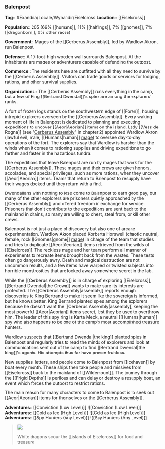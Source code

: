 ### Balenpost
**Tag**:: #Exandria/Locale/Wynandir/Eiselcross
**Location**:: [[Eiselcross]]

**Population**:: 205 (69% [[humans]], 11% [[halflings]], 7% [[gnomes]], 7% [[dragonborn]], 6% other races)

**Government**:: Mages of the [[Cerberus Assembly]], led by Wardlow Akron, run Balenpost.

**Defense**:: A 10-foot-high wooden wall surrounds Balenpost. All the inhabitants are mages or adventurers capable of defending the outpost.

**Commerce**:: The residents here are outfitted with all they need to survive by the [[Cerberus Assembly]]. Visitors can trade goods or services for lodging, rations, and other survival supplies.

**Organizations**:: The [[Cerberus Assembly]] runs everything in the camp, but a few of King [[Bertrand Dwendal]]'s spies are among the explorers' ranks.

A fort of frozen logs stands on the southwestern edge of [[Foren]], housing intrepid explorers overseen by the [[Cerberus Assembly]]. Every waking moment of life in Balenpost is dedicated to planning and executing expeditions to uncover [[Aeor|Aeorian]] items on the island. Lady [[Vess de Rogna]] (see "[Cerberus Assembly](https://www.dndbeyond.com/sources/egtw/factions-and-societies#CerberusAssembly "[[Cerberus Assembly]]")" in chapter 2) appointed Wardlow Akron (lawful evil, male, [[Humans|human]] [mage](https://www.dndbeyond.com/monsters/mage)) to oversee day-to-day operations of the fort. The explorers say that Wardlow is harsher than the winds when it comes to rationing supplies and driving expeditions to go farther and faster in the hazardous tundra.

The expeditions that leave Balenpost are run by mages that work for the [[Cerberus Assembly]]. These mages and their crews are given honors, accolades, and special privileges, such as more rations, when they uncover [[Aeor|Aeorian]] items. Teams that return to Balenpost to resupply have their wages docked until they return with a find.

Dwendalians with nothing to lose come to Balenpost to earn good pay, but many of the other explorers are prisoners quietly approached by the [[Cerberus Assembly]] and offered freedom in exchange for service. Prisoners that don't contribute to the expeditions are sent back to the mainland in chains, so many are willing to cheat, steal from, or kill other crews.

Balenpost is not just a place of discovery but also one of arcane experimentation. Wardlow Akron placed Korberta Horswell (chaotic neutral, female, rock [[Gnomes|gnome]] [mage](https://www.dndbeyond.com/monsters/mage)) in charge of the team that studies and tries to duplicate [[Aeor|Aeorian]] items retrieved from the wilds of [[Eiselcross]]. The reckless mage and her team perform all manner of experiments to recreate items brought back from the wastes. These tests often go dangerously awry. Death and magical destruction are not uncommon results, and a few items have warped or twisted subjects into horrible monstrosities that are locked away somewhere secret in the lab.

While the [[Cerberus Assembly]] is in charge of exploring [[Eiselcross]], [[Bertrand Dwendal|the Crown]] wants to make sure its interests are protected. The [[Cerberus Assembly|assembly]] reports enough discoveries to King Bertrand to make it seem like the sovereign is informed, but he knows better. King Bertrand planted spies among the explorers because he doesn't want the [[Cerberus Assembly|assembly]] keeping the most powerful [[Aeor|Aeorian]] items secret, lest they be used to overthrow him. The leader of this spy ring is Karta Meck, a neutral [[Humans|human]] spy who also happens to be one of the camp's most accomplished treasure hunters.

Wardlow suspects that [[Bertrand Dwendal|the king]] planted spies in Balenpost and regularly tries to read the minds of explorers and look at communications sent out of the camp to find [[Bertrand Dwendal|the king]]'s agents. His attempts thus far have proven fruitless.

New supplies, letters, and people come to Balenpost from [[Icehaven]] by boat every month. These ships then take people and missives from [[Eiselcross]] back to the mainland of [[Wildemount]]. The journey through the [[Frigid Depths]] is perilous and can delay or destroy a resupply boat, an event which forces the outpost to restrict rations.

The main reason for many characters to come to Balenpost is to seek out [[Aeor|Aeorian]] items for themselves or the [[Cerberus Assembly]].

**Adventures**:: [[Conviction (Low Level)]]
![[Conviction (Low Level)]]
**Adventures**:: [[Cold as Ice (High Level)]]
![[Cold as Ice (High Level)]]
**Adventures**:: [[Spy Hunters (Any Level)]]
![[Spy Hunters (Any Level)]]
> ![](https://media.dndbeyond.com/compendium-images/egtw/yDOyqyOocErRgYJK/03-18.png)
> 
> White dragons scour the [[islands of Eiselcross]] for food and treasure